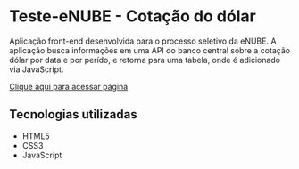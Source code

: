 # Teste-eNUBE - Cotação do dólar

 Aplicação front-end desenvolvida para o processo seletivo da eNUBE. A  aplicação busca informações em uma API do banco central sobre a cotação dólar por data e por perído, e retorna para uma tabela, onde é adicionado via JavaScript.

 <a href="https://thiagopdias.github.io/Teste-eNUBE---Cotacao-do-dolar/" target="_blank">Clique aqui para acessar página</a>

## Tecnologias utilizadas

 - HTML5
 - CSS3
 - JavaScript